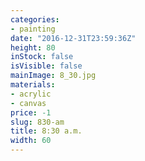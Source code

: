 ```yaml
---
categories:
- painting
date: "2016-12-31T23:59:36Z"
height: 80
inStock: false
isVisible: false
mainImage: 8_30.jpg
materials:
- acrylic
- canvas
price: -1
slug: 830-am
title: 8:30 a.m.
width: 60
---
```


